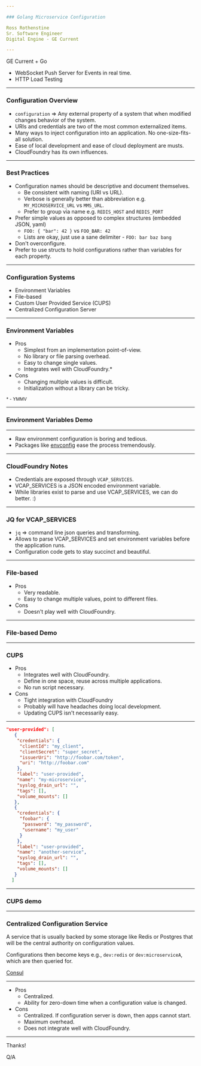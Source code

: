 ```yaml
---

### Golang Microservice Configuration

Ross Rothenstine   
Sr. Software Engineer    
Digital Engine - GE Current

---
```


GE Current + Go

 - WebSocket Push Server for Events in real time.
 - HTTP Load Testing

---

### Configuration Overview

 - `configuration` => Any external property of a system that when modified changes behavior of the system.
 - URIs and credentials are two of the most common externalized items.
 - Many ways to inject configuration into an application. No one-size-fits-all solution.
 - Ease of local development and ease of cloud deployment are musts.
 - CloudFoundry has its own influences.
 
---

### Best Practices 

 - Configuration names should be descriptive and document themselves.
   - Be consistent with naming (URI vs URL).
   - Verbose is generally better than abbreviation e.g. `MY_MICROSERVICE_URL` vs `MMS_URL`.
   - Prefer to group via name e.g. `REDIS_HOST` and `REDIS_PORT`
 - Prefer simple values as opposed to complex structures (embedded JSON, yaml)
   - `FOO: { "bar": 42 }` vs `FOO_BAR: 42`
   - Lists are okay, just use a sane delimiter - `FOO: bar baz bang`
 - Don't overconfigure.
 - Prefer to use structs to hold configurations rather than variables for each property.
   
---

### Configuration Systems

 - Environment Variables
 - File-based
 - Custom User Provided Service (CUPS)
 - Centralized Configuration Server
 
---

### Environment Variables

 - Pros
   - Simplest from an implementation point-of-view.
   - No library or file parsing overhead.
   - Easy to change single values.
   - Integrates well with CloudFoundry.\*
 - Cons
   - Changing multiple values is difficult.
   - Initialization without a library can be tricky. 
   
<sub>\* - YMMV</sub>

---

### Environment Variables Demo

---

 - Raw environment configuration is boring and tedious.
 - Packages like [envconfig](https://github.com/kelseyhightower/envconfig) ease the process tremendously.

---

### CloudFoundry Notes

 - Credentials are exposed through `VCAP_SERVICES`.
 - VCAP_SERVICES is a JSON encoded environment variable.
 - While libraries exist to parse and use VCAP_SERVICES, we can do better. :)
 
---

### JQ for VCAP_SERVICES

 - `jq` => command line json queries and transforming.
 - Allows to parse VCAP_SERVICES and set environment variables before the application runs.
 - Configuration code gets to stay succinct and beautiful.
 
--- 

### File-based

 - Pros
   - Very readable.
   - Easy to change multiple values, point to different files.
 - Cons
   - Doesn't play well with CloudFoundry.

--- 

### File-based Demo

---

### CUPS

 - Pros
   - Integrates well with CloudFoundry.
   - Define in one space, reuse across multiple applications.
   - No run script necessary.
 - Cons
   - Tight integration with CloudFoundry
   - Probably will have headaches doing local development.
   - Updating CUPS isn't necessarily easy.
   
---

```json
"user-provided": [
   {
    "credentials": {
     "clientId": "my_client",
     "clientSecret": "super_secret",
     "issuerUri": "http://foobar.com/token",
     "uri": "http://foobar.com"
    },
    "label": "user-provided",
    "name": "my-microservice",
    "syslog_drain_url": "",
    "tags": [],
    "volume_mounts": []
   },
   {
    "credentials": {
     "foobar": {
      "password": "my_password",
      "username": "my_user"
     }
    },
    "label": "user-provided",
    "name": "another-service",
    "syslog_drain_url": "",
    "tags": [],
    "volume_mounts": []
   }
  ]

```

---

### CUPS demo

---

### Centralized Configuration Service

A service that is usually backed by some storage like Redis or Postgres that will be the central authority on configuration values.

Configurations then become keys e.g., `dev:redis` or `dev:microserviceA`, which are then queried for.

[Consul](https://www.consul.io)

---

  - Pros
    - Centralized.
    - Ability for zero-down time when a configuration value is changed.
  - Cons
    - Centralized. If configuration server is down, then apps cannot start.
    - Maximum overhead.
    - Does not integrate well with CloudFoundry.
    
---

Thanks!

Q/A
